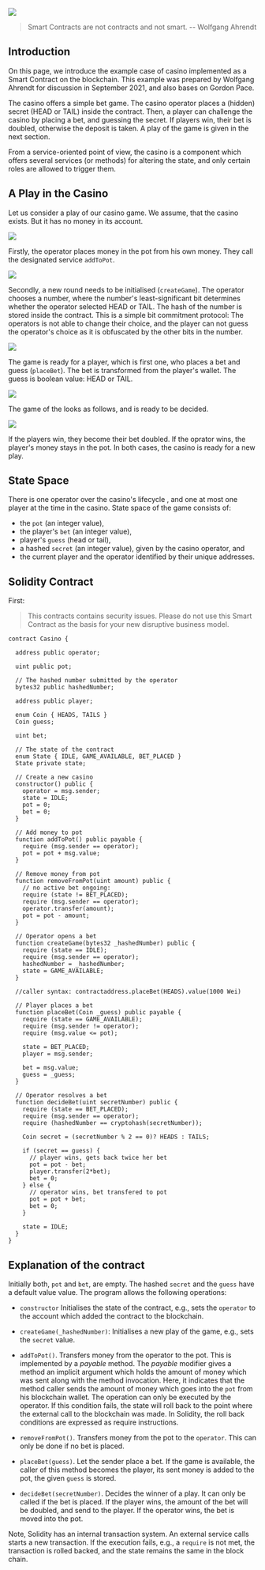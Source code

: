 
![](LasBlockchainSign.svg)

> Smart Contracts are not contracts and not smart. 
> -- Wolfgang Ahrendt 

## Introduction

On this page, we introduce the example case of casino implemented as
a Smart Contract on the blockchain. This example was prepared by
Wolfgang Ahrendt for discussion in September 2021, and also bases on
Gordon Pace.

The casino offers a simple bet game. The casino operator places
a (hidden) secret (HEAD or TAIL) inside the contract. Then, a player
can challenge the casino by placing a bet, and guessing the secret. If
players win, their bet is doubled, otherwise the deposit is taken.
A play of the game is given in the next section. 

From a service-oriented point of view, the casino is a component which
offers several services (or methods) for altering the state, and only
certain roles are allowed to trigger them.

## A Play in the Casino

Let us consider a play of our casino game. We assume, that the casino
exists. But it has no money in its account. 

![](A1.jpg)


Firstly, the operator places money in the pot from his own money. They
call the designated service `addToPot`. 

![](A2.jpg)

Secondly, a new round needs to be initialised (`createGame`). The
operator chooses a number, where the number's least-significant bit
determines whether the operator selected HEAD or TAIL. The hash of the
number is stored inside the contract. This is a simple bit commitment
protocol: The operators is not able to change their choice, and the
player can not guess the operator's choice as it is obfuscated by the
other bits in the number.

![](A3.jpg) 

The game is ready for a player, which is first one, who places a bet
and guess (`placeBet`). The bet is transformed from the player's
wallet. The guess is boolean value: HEAD or TAIL.

![](A4.jpg)


The game of the looks as follows, and is ready to be decided.

![](A0.jpg)

If the players win, they become their bet doubled. If the oprator
wins, the player's money stays in the pot. In both cases, the casino
is ready for a new play.


<!-- [](B0.jpg) -->

## State Space

There is one operator over the casino's lifecycle , and one at most
one player at the time in the casino. State space of the game consists
of:

- the `pot` (an integer value),
- the player's `bet` (an integer value),
- player's `guess` (head or tail),
- a hashed `secret` (an integer value), given by the casino operator, and
- the current player and the operator identified by their unique addresses.


## Solidity Contract

First: 

> This contracts contains security issues. Please do not use this
> Smart Contract as the basis for your new disruptive business model.


```solidity
contract Casino {

  address public operator;
  
  uint public pot;
  
  // The hashed number submitted by the operator
  bytes32 public hashedNumber;
  
  address public player;
  
  enum Coin { HEADS, TAILS }
  Coin guess;

  uint bet;

  // The state of the contract
  enum State { IDLE, GAME_AVAILABLE, BET_PLACED }
  State private state;
  
  // Create a new casino
  constructor() public {
    operator = msg.sender;
    state = IDLE;
    pot = 0;
    bet = 0;
  }
  
  // Add money to pot
  function addToPot() public payable {
    require (msg.sender == operator);
    pot = pot + msg.value;
  }
  
  // Remove money from pot
  function removeFromPot(uint amount) public {
    // no active bet ongoing:
    require (state != BET_PLACED);
    require (msg.sender == operator);
    operator.transfer(amount);
    pot = pot - amount;
  }
  
  // Operator opens a bet
  function createGame(bytes32 _hashedNumber) public {
    require (state == IDLE);
    require (msg.sender == operator);
    hashedNumber = _hashedNumber;
    state = GAME_AVAILABLE;
  }

  //caller syntax: contractaddress.placeBet(HEADS).value(1000 Wei)
  
  // Player places a bet
  function placeBet(Coin _guess) public payable {
    require (state == GAME_AVAILABLE);
    require (msg.sender != operator);
    require (msg.value <= pot);
    
    state = BET_PLACED;
    player = msg.sender;

    bet = msg.value;
    guess = _guess;
  }
  
  // Operator resolves a bet
  function decideBet(uint secretNumber) public {
    require (state == BET_PLACED);
    require (msg.sender == operator);
    require (hashedNumber == cryptohash(secretNumber));
    
    Coin secret = (secretNumber % 2 == 0)? HEADS : TAILS;
    
    if (secret == guess) {
      // player wins, gets back twice her bet
      pot = pot - bet;
      player.transfer(2*bet);
      bet = 0;
    } else {
      // operator wins, bet transfered to pot
      pot = pot + bet;
      bet = 0;
    }
    
    state = IDLE;
  }
}

```

## Explanation of the contract 

Initially both, `pot` and `bet`, are empty. The hashed `secret` and
the `guess` have a default value value. The program allows the
following operations:

- `constructor` Initialises the state of the contract, e.g., sets 
  the `operator` to the account which added the contract to the
  blockchain.
  
- `createGame(_hashedNumber)`: Initialises a new play of the game, e.g., 
   sets the `secret` value.

- `addToPot()`. Transfers money from the operator to the pot.
    This is implemented by a *payable* method. The *payable* modifier
    gives a method an implicit argument which holds the amount of
    money which was sent along with the method invocation. Here, it
    indicates that the method caller sends the amount of money which
    goes into the `pot` from his blockchain wallet. The operation can
    only be executed by the operator. If this condition fails, the
    state will roll back to the point where the external call to the
    blockchain was made. In Solidity, the roll back conditions are
    expressed as require instructions.

- `removeFromPot()`. Transfers money from the pot to the `operator`. 
   This can only be done if no bet is placed.

- `placeBet(guess)`. Let the sender place a bet. If the game is available, 
   the caller of this method becomes the player, its sent money is
   added to the pot, the given `guess` is stored.

- `decideBet(secretNumber)`. Decides the winner of a play. It can only
  be called if the bet is placed. If the player wins, the amount of
  the bet will be doubled, and send to the player. If the operator
  wins, the bet is moved into the pot.

Note, Solidity has an internal transaction system. An external service
calls starts a new transaction. If the execution fails, e.g.,
a `require` is not met, the transaction is rolled backed, and the
state remains the same in the block chain.
